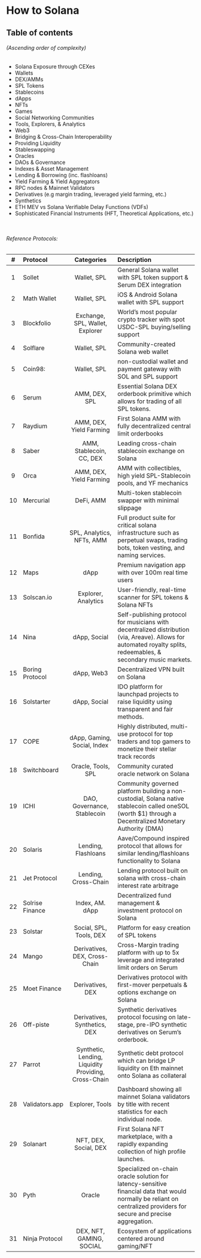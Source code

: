 # How to Solana

## Table of contents
###### (Ascending order of complexity)

* Solana Exposure through CEXes
* Wallets 
* DEX/AMMs
* SPL Tokens
* Stablecoins
* dApps
* NFTs
* Games
* Social Networking Communities
* Tools, Explorers, & Analytics 
* Web3
* Bridging & Cross-Chain Interoperability
* Providing Liquidity
* Stableswapping
* Oracles
* DAOs & Governance
* Indexes & Asset Management
* Lending & Borrowing (inc. flashloans)
* Yield Farming & Yield Aggregators
* RPC nodes & Mainnet Validators
* Derivatives (e.g margin trading, leveraged yield farming, etc.)
* Synthetics 
* ETH MEV vs Solana Verifiable Delay Functions (VDFs)
* Sophisticated Financial Instruments (HFT, Theoretical Applications, etc.)


</br>

###### Reference Protocols:
|  #  |  Protocol  |  Categories  |  Description  | 
 | :-: | :-- | :-: | :-- | 
 |  1  |  Sollet  |  Wallet, SPL  |   General Solana wallet with SPL token support & Serum DEX integration  | 
 |  2  |  Math Wallet  |  Wallet, SPL  |   iOS & Android Solana wallet with SPL support  | 
 |  3  |  Blockfolio  |  Exchange, SPL, Wallet, Explorer  |   World’s most popular crypto tracker with spot USDC-SPL buying/selling support  | 
 |  4  |  Solflare  |  Wallet, SPL  |   Community-created Solana web wallet   | 
 |  5  |  Coin98:  |  Wallet, SPL  |   non-custodial wallet and payment gateway with SOL and SPL support  | 
 |  6  |  Serum  |  AMM, DEX, SPL  |   Essential Solana DEX orderbook primitive which allows for trading of all SPL tokens.  | 
 |  7  |  Raydium  |  AMM, DEX, Yield Farming  |   First Solana AMM with fully decentralized central limit orderbooks  | 
 |  8  |  Saber  |  AMM, Stablecoin, CC, DEX  |   Leading cross-chain stablecoin exchange on Solana  | 
 |  9  |  Orca  |  AMM, DEX, Yield Farming  |   AMM with collectibles, high yield SPL-Stablecoin pools, and YF mechanics  | 
 |  10  |  Mercurial  |  DeFi, AMM  |   Multi-token stablecoin swapper with minimal slippage  | 
 |  11  |  Bonfida  |  SPL, Analytics, NFTs, AMM  |   Full product suite for critical solana infrastructure such as perpetual swaps, trading bots, token vesting, and naming services.  | 
 |  12  |  Maps  |  dApp  |   Premium navigation app with over 100m real time users  | 
 |  13  |  Solscan.io  |  Explorer, Analytics  |   User-friendly, real-time scanner for SPL tokens & Solana NFTs  | 
 |  14  |  Nina  |  dApp, Social  |   Self-publishing protocol for musicians with decentralized distribution (via, Areave). Allows for automated royalty splits, redeemables, & secondary music markets.  | 
 |  15  |  Boring Protocol  |  dApp, Web3  |   Decentralized VPN built on Solana  | 
 |  16  |  Solstarter  |  dApp, Social  |   IDO platform for launchpad projects to raise liquidity using transparent and fair methods.  | 
 |  17  |  COPE  |  dApp, Gaming, Social, Index  |   Highly distributed, multi-use protocol for top traders and top gamers to monetize their stellar track records  | 
 |  18  |  Switchboard  |  Oracle, Tools, SPL  |   Community curated oracle network on Solana  | 
 |  19  |  ICHI  |  DAO, Governance, Stablecoin  |   Community governed platform building a non-custodial, Solana native stablecoin called oneSOL (worth $1) through a Decentralized Monetary Authority (DMA)  | 
 |  20  |  Solaris  |  Lending, Flashloans  |   Aave/Compound inspired protocol that allows for similar lending/flashloans functionality to Solana  | 
 |  21  |  Jet Protocol  |  Lending, Cross-Chain  |   Lending protocol built on solana with cross-chain interest rate arbitrage  | 
 |  22  |  Solrise Finance  |  Index, AM. dApp  |   Decentralized fund management & investment protocol on Solana  | 
 |  23  |  Solstar  |  Social, SPL, Tools, DEX  |   Platform for easy creation of SPL tokens   | 
 |  24  |  Mango  |  Derivatives, DEX, Cross-Chain  |   Cross-Margin trading platform with up to 5x leverage and integrated limit orders on Serum  | 
 |  25  |  Moet Finance  |  Derivatives, DEX  |   Derivatives protocol with first-mover perpetuals & options exchange on Solana  | 
 |  26  |  Off-piste  |  Derivatives, Synthetics, DEX  |   Synthetic derivatives protocol focusing on late-stage, pre-IPO synthetic derivatives on Serum’s orderbook.  | 
 |  27  |  Parrot  |  Synthetic, Lending, Liquidity Providing, Cross-Chain  |   Synthetic debt protocol which can bridge LP liquidity on Eth mainnet onto Solana as collateral  | 
 |  28  |  Validators.app  |  Explorer, Tools  |   Dashboard showing all mainnet Solana validators by title with recent statistics for each individual node.  | 
 |  29  |  Solanart  |  NFT, DEX, Social, DEX  |   First Solana NFT marketplace,  with a rapidly expanding collection of high profile launches.  | 
 |  30  |  Pyth  |  Oracle  |   Specialized on-chain oracle solution for latency-sensitive financial data that would normally be reliant on centralized providers for secure and precise aggregation.  |
 |  31  |  Ninja Protocol  |  DEX, NFT, GAMING, SOCIAL  |  Ecosystem of applications centered around gaming/NFT

